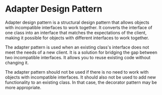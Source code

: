 # Adapter Design Pattern
Adapter design pattern is a structural design pattern that allows objects with incompatible interfaces to work together. It converts the interface of one class into an interface that matches the expectations of the client, making it possible for objects with different interfaces to work together.

The adapter pattern is used when an existing class's interface does not meet the needs of a new client. It is a solution for bridging the gap between two incompatible interfaces. It allows you to reuse existing code without changing it.

The adapter pattern should not be used if there is no need to work with objects with incompatible interfaces. It should also not be used to add new functionality to an existing class. In that case, the decorator pattern may be more appropriate.